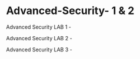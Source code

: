# Advanced-Security- 1 & 2

Advanced Security LAB 1 - 

Advanced Security LAB 2 - 

Advanced Security LAB 3 - 
